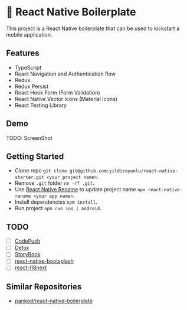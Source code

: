 # 📱 React Native Boilerplate

This project is a React Native boilerplate that can be used to kickstart a mobile application.

## Features

- TypeScript
- React Navigation and Authentication flow
- Redux
- Redux Persist
- React Hook Form (Form Validation)
- React Native Vector Icons (Material Icons)
- React Testing Library

## Demo

TODO: ScreenShot

## Getting Started

- Clone repo `git clone git@github.com:yildirayunlu/react-native-starter.git <your project name>`.
- Remove `.git` folder `rm -rf .git`.
- Use [React Native Rename](https://github.com/junedomingo/react-native-rename) to update project name `npx react-native-rename <your app name>`.
- Install dependencies `npm install`.
- Run project `npm run ios | android`.

## TODO

- [ ] [CodePush](https://github.com/microsoft/react-native-code-push)
- [ ] [Detox](https://github.com/wix/Detox)
- [ ] [StoryBook](https://storybook.js.org)
- [ ] [react-native-bootsplash](https://github.com/zoontek/react-native-bootsplash#-react-native-bootsplash)
- [ ] [react-i18next](https://react.i18next.com)

## Similar Repositories

- [pankod/react-native-boilerplate](https://github.com/pankod/react-native-boilerplate)